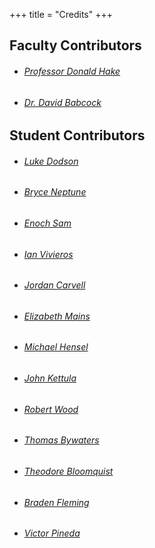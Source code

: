 +++
title = "Credits"
+++

## Faculty Contributors
- ###### [Professor Donald Hake](https://github.com/DonaldHakeII)
- ###### [Dr. David Babcock](https://github.com/dbabcock)

## Student Contributors
- ###### [Luke Dodson](https://github.com/5ldodson5)
- ###### [Bryce Neptune](https://github.com/bneptune42)
- ###### [Enoch Sam](https://github.com/EnochSam)
- ###### [Ian Vivieros](https://github.com/ianvivi13)
- ###### [Jordan Carvell](https://github.com/jcarvell)
- ###### [Elizabeth Mains](https://github.com/lizmains)
- ###### [Michael Hensel](https://github.com/mhensel1)
- ###### [John Kettula](https://github.com/pack12)
- ###### [Robert Wood](https://github.com/robertwood68)
- ###### [Thomas Bywaters](https://github.com/tbywatersYCP)
- ###### [Theodore Bloomquist](https://github.com/thbloomquist)
- ###### [Braden Fleming](https://github.com/UnicycleUnicorn)
- ###### [Victor Pineda](https://github.com/vickEretus)
